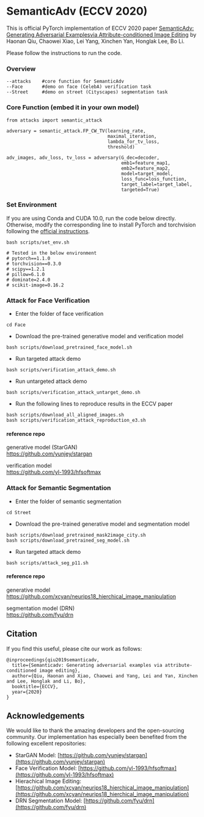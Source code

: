 # SemanticAdv (ECCV 2020)

This is official PyTorch implementation of ECCV 2020 paper [SemanticAdv: Generating Adversarial Examplesvia Attribute-conditioned Image Editing](https://arxiv.org/abs/1906.07927) by Haonan Qiu, Chaowei Xiao, Lei Yang, Xinchen Yan, Honglak Lee, Bo Li.

Please follow the instructions to run the code.

### Overview
 ```
 --attacks    #core function for SemanticAdv
 --Face       #demo on face (CelebA) verification task
 --Street     #demo on street (Cityscapes) segmentation task
 ```

### Core Function (embed it in your own model)
 ```
 from attacks import semantic_attack
 
 adversary = semantic_attack.FP_CW_TV(learning_rate, 
                                      maximal_iteration,
                                      lambda_for_tv_loss,
                                      threshold) 
 
 adv_images, adv_loss, tv_loss = adversary(G_dec=decoder,
                                           emb1=feature_map1,
                                           emb2=feature_map2,
                                           model=target_model,
                                           loss_func=loss_function,
                                           target_label=target_label,
                                           targeted=True)
 ```

### Set Environment

If you are using Conda and CUDA 10.0, run the code below directly. Otherwise, modify the corresponding line to install PyTorch and torchvision following the [official instructions](https://pytorch.org/).
 ```
 bash scripts/set_env.sh
 
 # Tested in the below environment
 # pytorch==1.1.0
 # torchvision==0.3.0
 # scipy==1.2.1
 # pillow=6.1.0
 # dominate=2.4.0
 # scikit-image=0.16.2
 ```

### Attack for Face Verification

- Enter the folder of face verification
 ```
 cd Face
 ```
- Download the pre-trained generative model and verification model
 ```
 bash scripts/download_pretrained_face_model.sh
 ```
- Run targeted attack demo
 ```
 bash scripts/verification_attack_demo.sh
 ```
- Run untargeted attack demo
 ```
 bash scripts/verification_attack_untarget_demo.sh
 ```
 
- Run the following lines to reproduce results in the ECCV paper
 ```
 bash scripts/download_all_aligned_images.sh
 bash scripts/verification_attack_reproduction_e3.sh
 ```
 
#### reference repo

generative model (StarGAN)  
https://github.com/yunjey/stargan

verification model  
https://github.com/yl-1993/hfsoftmax 

### Attack for Semantic Segmentation

- Enter the folder of semantic segmentation
 ```
 cd Street
 ```
- Download the pre-trained generative model and segmentation model
 ```
 bash scripts/download_pretrained_mask2image_city.sh
 bash scripts/download_pretrained_seg_model.sh
 ```
- Run targeted attack demo
 ```
 bash scripts/attack_seg_p11.sh
 ```
 
#### reference repo

generative model  
https://github.com/xcyan/neurips18_hierchical_image_manipulation

segmentation model (DRN)  
https://github.com/fyu/drn

## Citation
If you find this useful, please cite our work as follows:
```
@inproceedings{qiu2019semanticadv,
  title={Semanticadv: Generating adversarial examples via attribute-conditioned image editing},
  author={Qiu, Haonan and Xiao, Chaowei and Yang, Lei and Yan, Xinchen and Lee, Honglak and Li, Bo},
  booktitle={ECCV},
  year={2020}
}
```
## Acknowledgements
We would like to thank the amazing developers and the open-sourcing community. Our implementation has especially been benefited from the following excellent repositories:
* StarGAN Model: [https://github.com/yunjey/stargan](https://github.com/yunjey/stargan)
* Face Verification Model: [https://github.com/yl-1993/hfsoftmax](https://github.com/yl-1993/hfsoftmax) 
* Hierachical Image Editing: [https://github.com/xcyan/neurips18_hierchical_image_manipulation](https://github.com/xcyan/neurips18_hierchical_image_manipulation)
* DRN Segmentation Model: [https://github.com/fyu/drn](https://github.com/fyu/drn)
